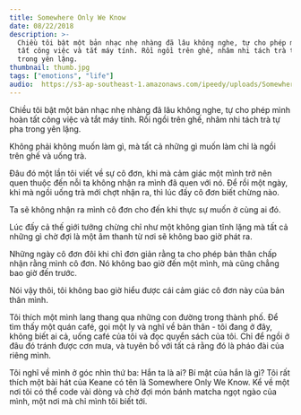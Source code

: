 ```yaml
---
title: Somewhere Only We Know
date: 08/22/2018
description: >-
  Chiều tôi bật một bản nhạc nhẹ nhàng đã lâu không nghe, tự cho phép mình hoàn
  tất công việc và tắt máy tính. Rồi ngồi trên ghế, nhâm nhi tách trà tự pha
  trong yên lặng.
thumbnail: thumb.jpg
tags: ["emotions", "life"]
audio: 	https://s3-ap-southeast-1.amazonaws.com/ipeedy/uploads/SomewhereOnlyWeKnow-Keane-3043868.mp3
---
```


Chiều tôi bật một bản nhạc nhẹ nhàng đã lâu không nghe, tự cho phép mình hoàn tất công việc và tắt máy tính. Rồi ngồi trên ghế, nhâm nhi tách trà tự pha trong yên lặng.

Không phải không muốn làm gì, mà tất cả những gì muốn làm chỉ là ngồi trên ghế và uống trà.

Đâu đó một lần tôi viết về sự cô đơn, khi mà cảm giác một mình trở nên quen thuộc đến nỗi ta không nhận ra mình đã quen với nó. Để rồi một ngày, khi mà ngồi uống trà mới chợt nhận ra, thì lúc đấy cô đơn biết chừng nào.

Ta sẽ không nhận ra mình cô đơn cho đến khi thực sự muốn ở cùng ai đó.

Lúc đấy cả thế giới tưởng chừng chỉ như một không gian tĩnh lặng mà tất cả những gì chờ đợi là một âm thanh từ nơi sẽ không bao giờ phát ra.

Những ngày cô đơn đôi khi chỉ đơn giản rằng ta cho phép bản thân chấp nhận rằng mình cô đơn. Nó không bao giờ đến một mình, mà cũng chẳng bao giờ đến trước.

Nói vậy thôi, tôi không bao giờ hiểu được cái cảm giác cô đơn này của bản thân mình.

Tôi thích một mình lang thang qua những con đường trong thành phố. Để tìm thấy một quán café, gọi một ly và nghĩ về bản thân - tôi đang ở đây, không biết ai cả, uống café của tôi và đọc quyển sách của tôi. Chỉ để ngồi ở đâu đó tránh được cơn mưa, và tuyên bố với tất cả rằng đó là pháo đài của riêng mình.

Tôi nghĩ về mình ở góc nhìn thứ ba: Hắn ta là ai? Bí mật của hắn là gì? Tôi rất thích một bài hát của Keane có tên là Somewhere Only We Know. Kể về một nơi tôi có thể code vài dòng và chờ đợi món bánh matcha ngọt ngào của mình, một nơi mà chỉ mình tôi biết tới.
